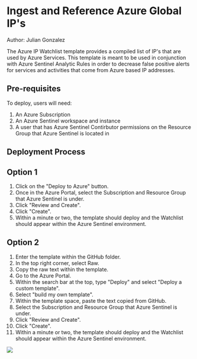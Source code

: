 # Ingest and Reference Azure Global IP's
Author: Julian Gonzalez

The Azure IP Watchlist template provides a compiled list of IP's that are used by Azure Services. This template is meant to be used in conjunction with Azure Sentinel Analytic Rules in order to decrease false positive alerts for services and activities that come from Azure based IP addresses.

## **Pre-requisites**

To deploy, users will need:
1. An Azure Subscription
2. An Azure Sentinel workspace and instance
3. A user that has Azure Sentinel Contirbutor permissions on the Resource Group that Azure Sentinel is located in

## **Deployment Process**
## Option 1
1. Click on the "Deploy to Azure" button.
2. Once in the Azure Portal, select the Subscription and Resource Group that Azure Sentinel is under.
3. Click "Review and Create".
4. Click "Create".
5. Within a minute or two, the template should deploy and the Watchlist should appear within the Azure Sentinel environment. 

## Option 2
1. Enter the template within the GitHub folder.
2. In the top right corner, select Raw.
3. Copy the raw text within the template.
4. Go to the Azure Portal.
5. Within the search bar at the top, type "Deploy" and select "Deploy a custom template".
6. Select "build my own template".
7. Within the template space, paste the text copied from GitHub.
8. Select the Subscription and Resource Group that Azure Sentinel is under.
9. Click "Review and Create".
10. Click "Create".
11. Within a minute or two, the template should deploy and the Watchlist should appear within the Azure Sentinel environment. 

<a href="https://portal.azure.com/#create/Microsoft.Template/uri/https%3A%2F%2Fraw.githubusercontent.com%2FAzure%2FAzure-Sentinel%2Fmaster%2FWatchlists%2FAzure-Public-IPs%2Fazuredeploy.json" target="_blank">
    <img src="https://aka.ms/deploytoazurebutton"/>
</a>

